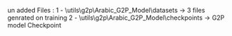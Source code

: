 un added Files :
1 - \utils\g2p\Arabic_G2P_Model\datasets -> 3 files genrated on training
2 - \utils\g2p\Arabic_G2P_Model\checkpoints -> G2P model Checkpoint

